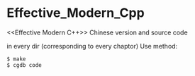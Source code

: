 # Effective_Modern_Cpp
<<Effective Modern C++>> Chinese version and source code

in every dir (corresponding to every chaptor)
Use method:
```
$ make
$ cgdb code
```

